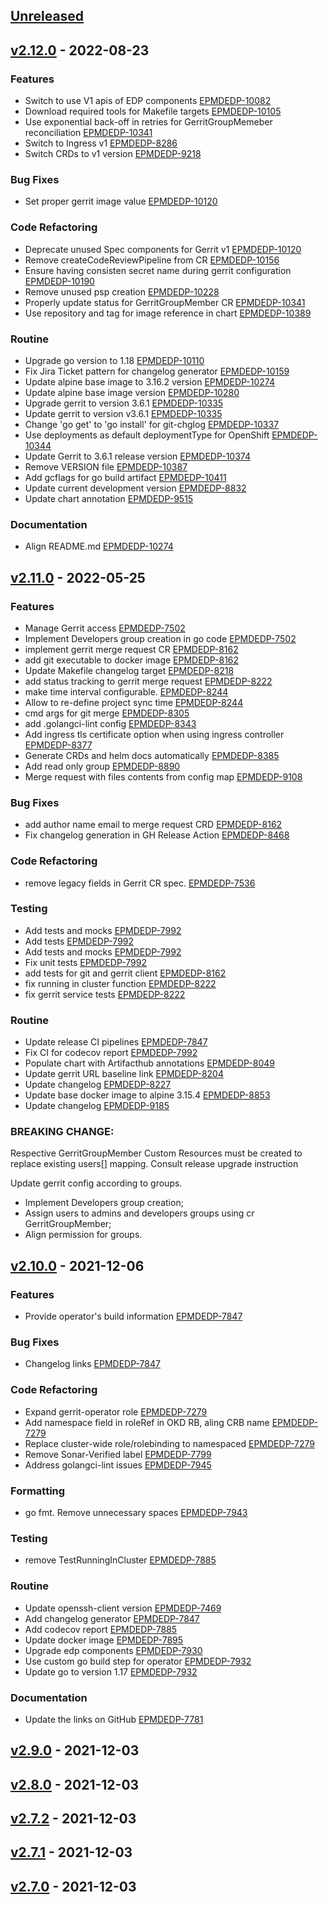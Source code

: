 <a name="unreleased"></a>
## [Unreleased]


<a name="v2.12.0"></a>
## [v2.12.0] - 2022-08-23
### Features

- Switch to use V1 apis of EDP components [EPMDEDP-10082](https://jiraeu.epam.com/browse/EPMDEDP-10082)
- Download required tools for Makefile targets [EPMDEDP-10105](https://jiraeu.epam.com/browse/EPMDEDP-10105)
- Use exponential back-off in retries for GerritGroupMemeber reconciliation [EPMDEDP-10341](https://jiraeu.epam.com/browse/EPMDEDP-10341)
- Switch to Ingress v1 [EPMDEDP-8286](https://jiraeu.epam.com/browse/EPMDEDP-8286)
- Switch CRDs to v1 version [EPMDEDP-9218](https://jiraeu.epam.com/browse/EPMDEDP-9218)

### Bug Fixes

- Set proper gerrit image value [EPMDEDP-10120](https://jiraeu.epam.com/browse/EPMDEDP-10120)

### Code Refactoring

- Deprecate unused Spec components for Gerrit v1 [EPMDEDP-10120](https://jiraeu.epam.com/browse/EPMDEDP-10120)
- Remove createCodeReviewPipeline from CR [EPMDEDP-10156](https://jiraeu.epam.com/browse/EPMDEDP-10156)
- Ensure having consisten secret name during gerrit configuration [EPMDEDP-10190](https://jiraeu.epam.com/browse/EPMDEDP-10190)
- Remove unused psp creation [EPMDEDP-10228](https://jiraeu.epam.com/browse/EPMDEDP-10228)
- Properly update status for GerritGroupMember CR [EPMDEDP-10341](https://jiraeu.epam.com/browse/EPMDEDP-10341)
- Use repository and tag for image reference in chart [EPMDEDP-10389](https://jiraeu.epam.com/browse/EPMDEDP-10389)

### Routine

- Upgrade go version to 1.18 [EPMDEDP-10110](https://jiraeu.epam.com/browse/EPMDEDP-10110)
- Fix Jira Ticket pattern for changelog generator [EPMDEDP-10159](https://jiraeu.epam.com/browse/EPMDEDP-10159)
- Update alpine base image to 3.16.2 version [EPMDEDP-10274](https://jiraeu.epam.com/browse/EPMDEDP-10274)
- Update alpine base image version [EPMDEDP-10280](https://jiraeu.epam.com/browse/EPMDEDP-10280)
- Upgrade gerrit to version 3.6.1 [EPMDEDP-10335](https://jiraeu.epam.com/browse/EPMDEDP-10335)
- Update gerrit to version v3.6.1 [EPMDEDP-10335](https://jiraeu.epam.com/browse/EPMDEDP-10335)
- Change 'go get' to 'go install' for git-chglog [EPMDEDP-10337](https://jiraeu.epam.com/browse/EPMDEDP-10337)
- Use deployments as default deploymentType for OpenShift [EPMDEDP-10344](https://jiraeu.epam.com/browse/EPMDEDP-10344)
- Update Gerrit to 3.6.1 release version [EPMDEDP-10374](https://jiraeu.epam.com/browse/EPMDEDP-10374)
- Remove VERSION file [EPMDEDP-10387](https://jiraeu.epam.com/browse/EPMDEDP-10387)
- Add gcflags for go build artifact [EPMDEDP-10411](https://jiraeu.epam.com/browse/EPMDEDP-10411)
- Update current development version [EPMDEDP-8832](https://jiraeu.epam.com/browse/EPMDEDP-8832)
- Update chart annotation [EPMDEDP-9515](https://jiraeu.epam.com/browse/EPMDEDP-9515)

### Documentation

- Align README.md [EPMDEDP-10274](https://jiraeu.epam.com/browse/EPMDEDP-10274)


<a name="v2.11.0"></a>
## [v2.11.0] - 2022-05-25
### Features

- Manage Gerrit access [EPMDEDP-7502](https://jiraeu.epam.com/browse/EPMDEDP-7502)
- Implement Developers group creation in go code [EPMDEDP-7502](https://jiraeu.epam.com/browse/EPMDEDP-7502)
- implement gerrit merge request CR [EPMDEDP-8162](https://jiraeu.epam.com/browse/EPMDEDP-8162)
- add git executable to docker image [EPMDEDP-8162](https://jiraeu.epam.com/browse/EPMDEDP-8162)
- Update Makefile changelog target [EPMDEDP-8218](https://jiraeu.epam.com/browse/EPMDEDP-8218)
- add status tracking to gerrit merge request [EPMDEDP-8222](https://jiraeu.epam.com/browse/EPMDEDP-8222)
- make time interval configurable. [EPMDEDP-8244](https://jiraeu.epam.com/browse/EPMDEDP-8244)
- Allow to re-define project sync time [EPMDEDP-8244](https://jiraeu.epam.com/browse/EPMDEDP-8244)
- cmd args for git merge [EPMDEDP-8305](https://jiraeu.epam.com/browse/EPMDEDP-8305)
- add .golangci-lint config [EPMDEDP-8343](https://jiraeu.epam.com/browse/EPMDEDP-8343)
- Add ingress tls certificate option when using ingress controller [EPMDEDP-8377](https://jiraeu.epam.com/browse/EPMDEDP-8377)
- Generate CRDs and helm docs automatically [EPMDEDP-8385](https://jiraeu.epam.com/browse/EPMDEDP-8385)
- Add read only group [EPMDEDP-8890](https://jiraeu.epam.com/browse/EPMDEDP-8890)
- Merge request with files contents from config map [EPMDEDP-9108](https://jiraeu.epam.com/browse/EPMDEDP-9108)

### Bug Fixes

- add author name email to merge request CRD [EPMDEDP-8162](https://jiraeu.epam.com/browse/EPMDEDP-8162)
- Fix changelog generation in GH Release Action [EPMDEDP-8468](https://jiraeu.epam.com/browse/EPMDEDP-8468)

### Code Refactoring

- remove legacy fields in Gerrit CR spec. [EPMDEDP-7536](https://jiraeu.epam.com/browse/EPMDEDP-7536)

### Testing

- Add tests and mocks [EPMDEDP-7992](https://jiraeu.epam.com/browse/EPMDEDP-7992)
- Add tests [EPMDEDP-7992](https://jiraeu.epam.com/browse/EPMDEDP-7992)
- Add tests and mocks [EPMDEDP-7992](https://jiraeu.epam.com/browse/EPMDEDP-7992)
- Fix unit tests [EPMDEDP-7992](https://jiraeu.epam.com/browse/EPMDEDP-7992)
- add tests for git and gerrit client [EPMDEDP-8162](https://jiraeu.epam.com/browse/EPMDEDP-8162)
- fix running in cluster function [EPMDEDP-8222](https://jiraeu.epam.com/browse/EPMDEDP-8222)
- fix gerrit service tests [EPMDEDP-8222](https://jiraeu.epam.com/browse/EPMDEDP-8222)

### Routine

- Update release CI pipelines [EPMDEDP-7847](https://jiraeu.epam.com/browse/EPMDEDP-7847)
- Fix CI for codecov report [EPMDEDP-7992](https://jiraeu.epam.com/browse/EPMDEDP-7992)
- Populate chart with Artifacthub annotations [EPMDEDP-8049](https://jiraeu.epam.com/browse/EPMDEDP-8049)
- Update gerrit URL baseline link [EPMDEDP-8204](https://jiraeu.epam.com/browse/EPMDEDP-8204)
- Update changelog [EPMDEDP-8227](https://jiraeu.epam.com/browse/EPMDEDP-8227)
- Update base docker image to alpine 3.15.4 [EPMDEDP-8853](https://jiraeu.epam.com/browse/EPMDEDP-8853)
- Update changelog [EPMDEDP-9185](https://jiraeu.epam.com/browse/EPMDEDP-9185)

### BREAKING CHANGE:


Respective GerritGroupMember Custom Resources must be created to replace existing users[] mapping. Consult release upgrade instruction

Update gerrit config according to groups.

* Implement Developers group creation;
* Assign users to admins and developers groups using cr GerritGroupMember;
* Align permission for groups.


<a name="v2.10.0"></a>
## [v2.10.0] - 2021-12-06
### Features

- Provide operator's build information [EPMDEDP-7847](https://jiraeu.epam.com/browse/EPMDEDP-7847)

### Bug Fixes

- Changelog links [EPMDEDP-7847](https://jiraeu.epam.com/browse/EPMDEDP-7847)

### Code Refactoring

- Expand gerrit-operator role [EPMDEDP-7279](https://jiraeu.epam.com/browse/EPMDEDP-7279)
- Add namespace field in roleRef in OKD RB, aling CRB name [EPMDEDP-7279](https://jiraeu.epam.com/browse/EPMDEDP-7279)
- Replace cluster-wide role/rolebinding to namespaced [EPMDEDP-7279](https://jiraeu.epam.com/browse/EPMDEDP-7279)
- Remove Sonar-Verified label [EPMDEDP-7799](https://jiraeu.epam.com/browse/EPMDEDP-7799)
- Address golangci-lint issues [EPMDEDP-7945](https://jiraeu.epam.com/browse/EPMDEDP-7945)

### Formatting

- go fmt. Remove unnecessary spaces [EPMDEDP-7943](https://jiraeu.epam.com/browse/EPMDEDP-7943)

### Testing

- remove TestRunningInCluster [EPMDEDP-7885](https://jiraeu.epam.com/browse/EPMDEDP-7885)

### Routine

- Update openssh-client version [EPMDEDP-7469](https://jiraeu.epam.com/browse/EPMDEDP-7469)
- Add changelog generator [EPMDEDP-7847](https://jiraeu.epam.com/browse/EPMDEDP-7847)
- Add codecov report [EPMDEDP-7885](https://jiraeu.epam.com/browse/EPMDEDP-7885)
- Update docker image [EPMDEDP-7895](https://jiraeu.epam.com/browse/EPMDEDP-7895)
- Upgrade edp components [EPMDEDP-7930](https://jiraeu.epam.com/browse/EPMDEDP-7930)
- Use custom go build step for operator [EPMDEDP-7932](https://jiraeu.epam.com/browse/EPMDEDP-7932)
- Update go to version 1.17 [EPMDEDP-7932](https://jiraeu.epam.com/browse/EPMDEDP-7932)

### Documentation

- Update the links on GitHub [EPMDEDP-7781](https://jiraeu.epam.com/browse/EPMDEDP-7781)


<a name="v2.9.0"></a>
## [v2.9.0] - 2021-12-03

<a name="v2.8.0"></a>
## [v2.8.0] - 2021-12-03

<a name="v2.7.2"></a>
## [v2.7.2] - 2021-12-03

<a name="v2.7.1"></a>
## [v2.7.1] - 2021-12-03

<a name="v2.7.0"></a>
## [v2.7.0] - 2021-12-03

[Unreleased]: https://github.com/epam/edp-gerrit-operator/compare/v2.12.0...HEAD
[v2.12.0]: https://github.com/epam/edp-gerrit-operator/compare/v2.11.0...v2.12.0
[v2.11.0]: https://github.com/epam/edp-gerrit-operator/compare/v2.10.0...v2.11.0
[v2.10.0]: https://github.com/epam/edp-gerrit-operator/compare/v2.9.0...v2.10.0
[v2.9.0]: https://github.com/epam/edp-gerrit-operator/compare/v2.8.0...v2.9.0
[v2.8.0]: https://github.com/epam/edp-gerrit-operator/compare/v2.7.2...v2.8.0
[v2.7.2]: https://github.com/epam/edp-gerrit-operator/compare/v2.7.1...v2.7.2
[v2.7.1]: https://github.com/epam/edp-gerrit-operator/compare/v2.7.0...v2.7.1
[v2.7.0]: https://github.com/epam/edp-gerrit-operator/compare/v2.3.0-73...v2.7.0
